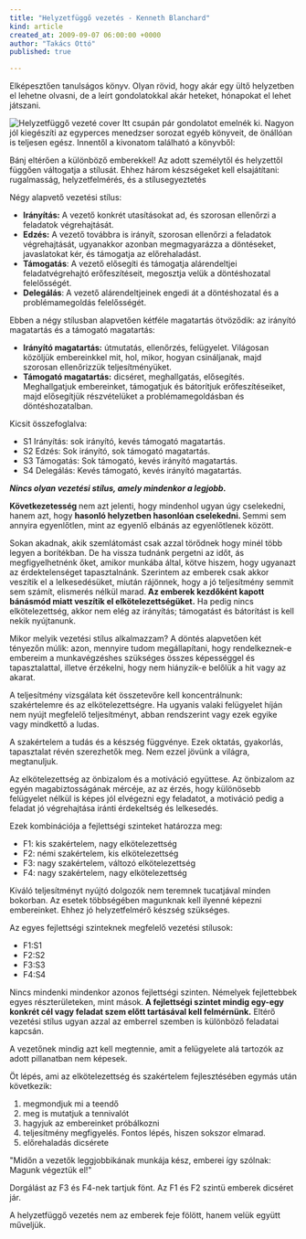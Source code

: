 ```yaml
---
title: "Helyzetfüggő vezetés - Kenneth Blanchard"
kind: article
created_at: 2009-09-07 06:00:00 +0000
author: "Takács Ottó"
published: true

---
```

Elképesztően tanulságos könyv. Olyan rövid, hogy akár egy ültő helyzetben el lehetne olvasni, de a leírt gondolatokkal akár heteket, hónapokat el lehet játszani.

<img src="/sites/default/files/helyzetfuggo-vezetes-cover.gif" alt="Helyzetfüggő vezeté cover" />
<!--break-->
Itt csupán pár gondolatot emelnék ki. Nagyon jól kiegészíti az egyperces menedzser sorozat egyéb könyveit, de önállóan is teljesen egész. Innentől a kivonatom található a könyvből:


Bánj eltérően a különböző emberekkel! Az adott személytől és helyzettől függően váltogatja a stílusát. Ehhez három készségeket kell elsajátítani:  rugalmasság, helyzetfelmérés, és a stílusegyeztetés

Négy alapvető vezetési stílus:

<ul>
    <li><strong>Irányítás:</strong> A vezető konkrét utasításokat ad, és szorosan ellenőrzi a feladatok végrehajtását.</li>
    <li><strong>Edzés:</strong> A vezető továbbra is irányít, szorosan ellenőrzi a feladatok végrehajtását, ugyanakkor azonban megmagyarázza a döntéseket, javaslatokat kér, és támogatja az előrehaladást.</li>
    <li><strong>Támogatás</strong>: A vezető elősegíti és támogatja alárendeltjei feladatvégrehajtó erőfeszítéseit, megosztja velük a döntéshozatal felelősségét.</li>
    <li><strong>Delegálás</strong>: A vezető alárendeltjeinek engedi át a döntéshozatal és a problémamegoldás felelősségét.</li>
</ul>

Ebben a négy stílusban alapvetően kétféle magatartás ötvöződik: az irányító magatartás és a támogató magatartás:

<ul>
    <li><strong>Irányító magatartás:</strong> útmutatás, ellenőrzés, felügyelet. Világosan közöljük embereinkkel mit, hol, mikor, hogyan  csináljanak, majd szorosan ellenőrizzük teljesítményüket.</li>
    <li><strong>Támogató magatartás:</strong> dicséret, meghallgatás, elősegítés. Meghallgatjuk embereinket, támogatjuk és bátorítjuk erőfeszítéseiket, majd elősegítjük részvételüket a problémamegoldásban és döntéshozatalban.</li>
</ul>

Kicsit összefoglalva:

<ul>
    <li>S1 Irányítás: sok irányító, kevés támogató magatartás.</li>
    <li>S2 Edzés: Sok irányító, sok támogató magatartás.</li>
    <li>S3 Támogatás: Sok támogató, kevés irányító magatartás.</li>
    <li>S4 Delegálás: Kevés támogató, kevés irányító magatartás.</li>
</ul>

<i><strong>Nincs olyan vezetési stílus, amely mindenkor a legjobb.</strong></i>

<strong>Következetesség </strong>nem azt jelenti, hogy mindenhol ugyan úgy cselekedni, hanem azt, hogy <strong>hasonló helyzetben hasonlóan cselekedni. </strong>Semmi sem annyira egyenlőtlen, mint az egyenlő elbánás az egyenlőtlenek között.

Sokan akadnak, akik szemlátomást csak azzal törődnek hogy minél több legyen a borítékban. De ha vissza tudnánk pergetni az időt, ás megfigyelhetnénk őket, amikor munkába által, kötve hiszem, hogy ugyanazt az érdektelenséget tapasztalnánk. Szerintem az emberek csak akkor veszítik el a lelkesedésüket, miután rájönnek, hogy a jó teljesítmény semmit sem számít, elismerés nélkül marad.<strong> Az emberek kezdőként kapott bánásmód miatt veszítik el elkötelezettségüket.</strong> Ha pedig nincs elkötelezettség, akkor nem elég az irányítás; támogatást és bátorítást is kell nekik nyújtanunk.

Mikor melyik vezetési stílus alkalmazzam? A döntés alapvetően két tényezőn múlik: azon, mennyire tudom megállapítani, hogy rendelkeznek-e embereim a munkavégzéshes szükséges összes képességgel és tapasztalattal, illetve érzékelni, hogy nem hiányzik-e belőlük a hit vagy az akarat.

A teljesítmény vizsgálata két összetevőre kell koncentrálnunk: szakértelemre és az elkötelezettségre. Ha ugyanis valaki felügyelet híján nem nyújt megfelelő teljesítményt, abban rendszerint vagy ezek egyike vagy mindkettő a ludas.

A szakértelem a tudás és a készség függvénye. Ezek oktatás, gyakorlás, tapasztalat révén szerezhetők meg. Nem ezzel jövünk a világra, megtanuljuk.

Az elkötelezettség az önbizalom és a motiváció együttese. Az önbizalom az egyén magabiztosságának mércéje, az az érzés, hogy különösebb felügyelet nélkül is képes jól elvégezni egy feladatot, a motiváció pedig a feladat jó végrehajtása iránti érdekeltség és lelkesedés.

Ezek kombinációja a fejlettségi szinteket határozza meg:

<ul>
    <li>F1: kis szakértelem, nagy elkötelezettség</li>
    <li>F2: némi szakértelem, kis elkötelezettség</li>
    <li>F3: nagy szakértelem, változó elkötelezettség</li>
    <li>F4: nagy szakértelem, nagy elkötelezettség</li>
</ul>

Kiváló teljesítményt nyújtó dolgozók nem teremnek tucatjával minden bokorban. Az esetek többségében magunknak kell ilyenné képezni embereinket. Ehhez jó helyzetfelmérő készség szükséges.

Az egyes fejlettségi szinteknek megfelelő vezetési stílusok:</p>
<ul>
    <li>F1:S1</li>
    <li>F2:S2</li>
    <li>F3:S3</li>
    <li>F4:S4</li>
</ul>

Nincs mindenki mindenkor azonos fejlettségi szinten. Némelyek fejlettebbek egyes részterületeken, mint mások.<strong> A fejlettségi szintet mindig egy-egy konkrét cél vagy feladat szem előtt tartásával kell felmérnünk.</strong> Eltérő vezetési stílus ugyan azzal az emberrel szemben is különböző feladatai kapcsán.

A vezetőnek mindig azt kell megtennie, amit a felügyelete alá tartozók az adott pillanatban nem képesek.

Öt lépés, ami az elkötelezettség és szakértelem fejlesztésében egymás után következik:
<ol>
    <li>megmondjuk mi a teendő</li>
    <li>meg is mutatjuk a tennivalót</li>
    <li>hagyjuk az embereinket próbálkozni</li>
    <li>teljesítmény megfigyelés. Fontos lépés, hiszen sokszor elmarad.</li>
    <li>előrehaladás dicsérete</li>
</ol>

&quot;Midőn a vezetők leggjobbikának munkája kész, emberei így szólnak: Magunk végeztük el!&quot;

Dorgálást az F3 és F4-nek tartjuk fönt. Az F1 és F2 szintü emberek dicséret jár.

A helyzetfüggő vezetés nem az emberek feje fölött, hanem velük együtt műveljük.

<div class='old-comments'></div>